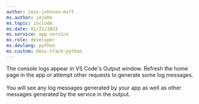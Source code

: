 ```yaml
---
author: jess-johnson-msft
ms.author: jejohn
ms.topic: include
ms.date: 01/21/2022
ms.service: app-service
ms.role: developer
ms.devlang: python
ms.custom: devx-track-python
---
```

The console logs appear in VS Code's Output window. Refresh the home page in the app or attempt other requests to generate some log messages.<br>
<br>
You will see any log messages generated by your app as well as other messages generated by the service in the output.